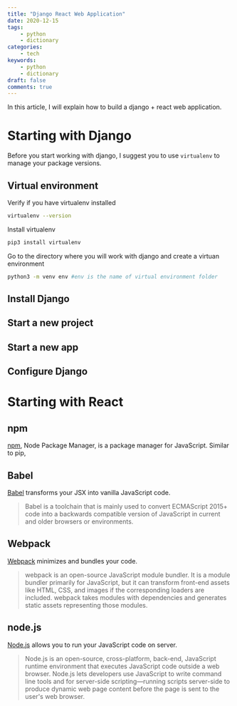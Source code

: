 ```yaml
---
title: "Django React Web Application"
date: 2020-12-15
tags:
    - python
    - dictionary
categories:
    - tech
keywords:
    - python
    - dictionary
draft: false
comments: true
---
```


In this article, I will explain how to build a django + react web application.

# Starting with Django

Before you start working with django, I suggest you to use `virtualenv` to manage your package versions.

## Virtual environment

Verify if you have virtualenv installed

```bash
virtualenv --version
```

Install virtualenv

```bash
pip3 install virtualenv
```

Go to the directory where you will work with django and create a virtuan environment

```bash
python3 -m venv env #env is the name of virtual environment folder
```

## Install Django

## Start a new project

## Start a new app

## Configure Django

# Starting with React

## npm

[npm](https://www.npmjs.com/), Node Package Manager, is a package manager for JavaScript. Similar to pip, 

## Babel

[Babel](https://babeljs.io/) transforms your JSX into vanilla JavaScript code.

>Babel is a toolchain that is mainly used to convert ECMAScript 2015+ code into a backwards compatible version of JavaScript in current and older browsers or environments.

## Webpack

[Webpack](https://webpack.js.org/) minimizes and bundles your code.

>webpack is an open-source JavaScript module bundler. It is a module bundler primarily for JavaScript, but it can transform front-end assets like HTML, CSS, and images if the corresponding loaders are included. webpack takes modules with dependencies and generates static assets representing those modules.

## node.js

[Node.js](https://nodejs.org/en/) allows you to run your JavaScript code on server.

>Node.js is an open-source, cross-platform, back-end, JavaScript runtime environment that executes JavaScript code outside a web browser. Node.js lets developers use JavaScript to write command line tools and for server-side scripting—running scripts server-side to produce dynamic web page content before the page is sent to the user's web browser.